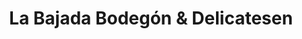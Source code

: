 ---
title: "La Bajada Bodegón & Delicatesen"
url: /posadas/la-bajada-bodegon-und-delicatesen/
shop: bebidas
---
